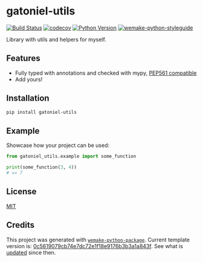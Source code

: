 # gatoniel-utils

[![Build Status](https://github.com/gatoniel/gatoniel-utils/workflows/test/badge.svg?branch=master&event=push)](https://github.com/gatoniel/gatoniel-utils/actions?query=workflow%3Atest)
[![codecov](https://codecov.io/gh/gatoniel/gatoniel-utils/branch/master/graph/badge.svg)](https://codecov.io/gh/gatoniel/gatoniel-utils)
[![Python Version](https://img.shields.io/pypi/pyversions/gatoniel-utils.svg)](https://pypi.org/project/gatoniel-utils/)
[![wemake-python-styleguide](https://img.shields.io/badge/style-wemake-000000.svg)](https://github.com/wemake-services/wemake-python-styleguide)

Library with utils and helpers for myself.


## Features

- Fully typed with annotations and checked with mypy, [PEP561 compatible](https://www.python.org/dev/peps/pep-0561/)
- Add yours!


## Installation

```bash
pip install gatoniel-utils
```


## Example

Showcase how your project can be used:

```python
from gatoniel_utils.example import some_function

print(some_function(3, 4))
# => 7
```

## License

[MIT](https://github.com/gatoniel/gatoniel-utils/blob/master/LICENSE)


## Credits

This project was generated with [`wemake-python-package`](https://github.com/wemake-services/wemake-python-package). Current template version is: [0c5619079cb74e7dc72e1f18e9176b3b3a1a843f](https://github.com/wemake-services/wemake-python-package/tree/0c5619079cb74e7dc72e1f18e9176b3b3a1a843f). See what is [updated](https://github.com/wemake-services/wemake-python-package/compare/0c5619079cb74e7dc72e1f18e9176b3b3a1a843f...master) since then.
